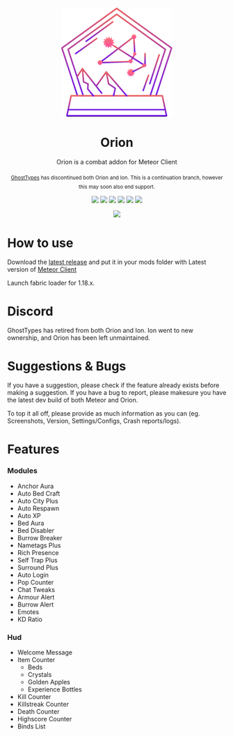 <div align="center">
  <!-- Logo and Title -->
  <img src="/src/main/resources/assets/orion/logo.png">
  <h1>Orion</h1>
  <p>Orion is a combat addon for Meteor Client</p>

  <sub>[GhostTypes](https://github.com/GhostTypes) has discontinued both Orion and Ion. This is a continuation branch, however this may soon also end support.</sub>
  <!-- Fancy badges -->
  <a href="https://anticope.ml/pages/MeteorAddons.html"><img src="https://img.shields.io/badge/Verified%20Addon-Yes-blueviolet"></a>
  <img src="https://img.shields.io/github/last-commit/AntiCope/orion">
  <img src="https://img.shields.io/github/commit-activity/m/AntiCope/orion">
  <img src="https://img.shields.io/github/languages/code-size/AntiCope/orion">
  <img src="https://img.shields.io/tokei/lines/github/AntiCope/orion">
  <img src="https://img.shields.io/github/downloads/AntiCope/orion/total">
  <!-- <a href="https://discord.com/invite/9vGTkfA6H4"><img src="https://img.shields.io/discord/875153727013650482"></a> Discords go poof -->
</div>

<div align="center">
  <a href="https://discord.gg/9mrRPGKYU3"><img src="https://invidget.switchblade.xyz/9mrRPGKYU3"></a>
</div>

# How to use
Download the [latest release](https://github.com/AntiCope/orion/releases/latest) and put it in your mods folder with Latest version of [Meteor Client](https://meteorclient.com)

Launch fabric loader for 1.18.x.

# Discord
GhostTypes has retired from both Orion and Ion. Ion went to new ownership, and Orion has been left unmaintained.

# Suggestions & Bugs
If you have a suggestion, please check if the feature already exists before making a suggestion.
If you have a bug to report, please makesure you have the latest dev build of both Meteor and Orion.

To top it all off, please provide as much information as you can (eg. Screenshots, Version, Settings/Configs, Crash reports/logs).

# Features

### Modules
- Anchor Aura
- Auto Bed Craft
- Auto City Plus
- Auto Respawn
- Auto XP
- Bed Aura
- Bed Disabler
- Burrow Breaker
- Nametags Plus
- Rich Presence
- Self Trap Plus
- Surround Plus
- Auto Login
- Pop Counter
- Chat Tweaks
- Armour Alert
- Burrow Alert
- Emotes
- KD Ratio

### Hud
- Welcome Message
- Item Counter
	- Beds
	- Crystals
	- Golden Apples
	- Experience Bottles
- Kill Counter
- Killstreak Counter
- Death Counter
- Highscore Counter
- Binds List
